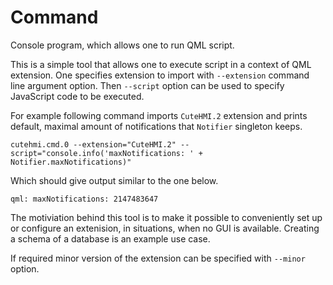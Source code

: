 # Command

Console program, which allows one to run QML script.

This is a simple tool that allows one to execute script in a context of QML extension. One specifies extension to import with
`--extension` command line argument option. Then `--script` option can be used to specify JavaScript code to be executed.

For example following command imports `CuteHMI.2` extension and prints default, maximal amount of notifications that `Notifier`
singleton keeps.

```
cutehmi.cmd.0 --extension="CuteHMI.2" --script="console.info('maxNotifications: ' + Notifier.maxNotifications)"
```

Which should give output similar to the one below.

```
qml: maxNotifications: 2147483647
```

The motiviation behind this tool is to make it possible to conveniently set up or configure an extenision, in situations, when no
GUI is available. Creating a schema of a database is an example use case.

If required minor version of the extension can be specified with `--minor` option.
